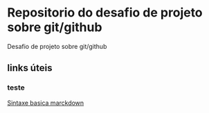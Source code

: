 # Repositorio do desafio de projeto sobre git/github
Desafio de projeto sobre git/github
## links úteis
### teste
[Sintaxe basica marckdown](https://www.markdownguide.org/basic-syntax/)
